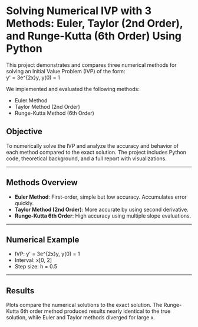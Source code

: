 # Solving Numerical IVP with 3 Methods: Euler, Taylor (2nd Order), and Runge-Kutta (6th Order) Using Python

This project demonstrates and compares three numerical methods for solving an Initial Value Problem (IVP) of the form: </br>
y' = 3e^{2x}y, y(0) = 1


We implemented and evaluated the following methods:
- Euler Method
- Taylor Method (2nd Order)
- Runge-Kutta Method (6th Order)

## Objective

To numerically solve the IVP and analyze the accuracy and behavior of each method compared to the exact solution. The project includes Python code, theoretical background, and a full report with visualizations.

---

## Methods Overview
- **Euler Method**: First-order, simple but low accuracy. Accumulates error quickly.
- **Taylor Method (2nd Order)**: More accurate by using second derivative.
- **Runge-Kutta 6th Order**: High accuracy using multiple slope evaluations.

---

## Numerical Example

- IVP: y' = 3e^{2x}y, y(0) = 1 
- Interval: x[0, 2] 
- Step size: h = 0.5

---

## Results
Plots compare the numerical solutions to the exact solution. The Runge-Kutta 6th order method produced results nearly identical to the true solution, while Euler and Taylor methods diverged for large x.



